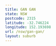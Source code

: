 ```yaml
---
title: GAN GAN
state: NSW
postcode: 2315
latitude: -32.746224
longitude: 152.193698
url: /nsw/gan-gan/
layout: suburb
---
```

